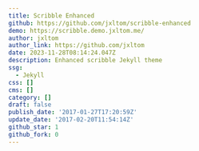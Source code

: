 ```yaml
---
title: Scribble Enhanced
github: https://github.com/jxltom/scribble-enhanced
demo: https://scribble.demo.jxltom.me/
author: jxltom
author_link: https://github.com/jxltom
date: 2023-11-28T08:14:24.047Z
description: Enhanced scribble Jekyll theme
ssg:
  - Jekyll
css: []
cms: []
category: []
draft: false
publish_date: '2017-01-27T17:20:59Z'
update_date: '2017-02-20T11:54:14Z'
github_star: 1
github_fork: 0
---
```

